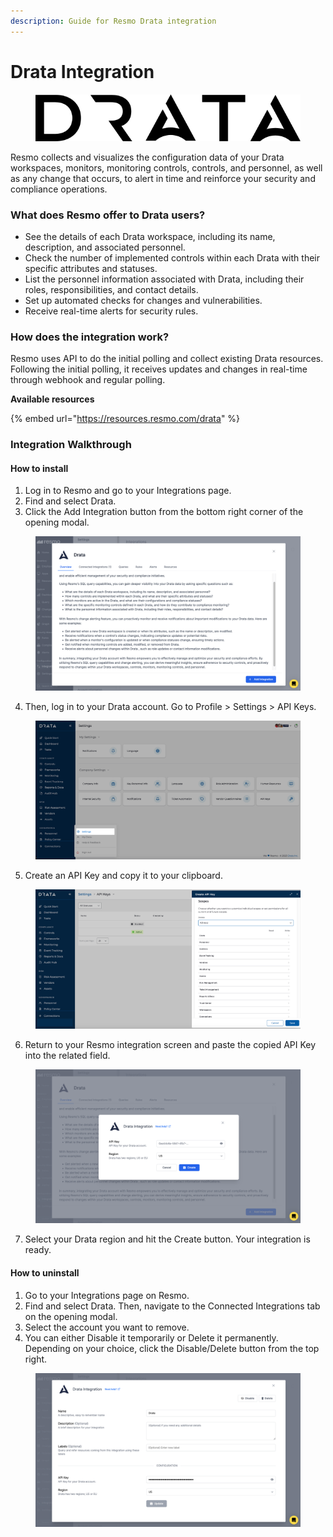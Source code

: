 ```yaml
---
description: Guide for Resmo Drata integration
---
```


# Drata Integration

<figure><img src="../.gitbook/assets/drata-wordmark-black.svg" alt=""><figcaption></figcaption></figure>

Resmo collects and visualizes the configuration data of your Drata workspaces, monitors, monitoring controls, controls, and personnel, as well as any change that occurs, to alert in time and reinforce your security and compliance operations.&#x20;

### What does Resmo offer to Drata users?

* See the details of each Drata workspace, including its name, description, and associated personnel.
* Check the number of implemented controls within each Drata with their specific attributes and statuses.
* List the personnel information associated with Drata, including their roles, responsibilities, and contact details.
* Set up automated checks for changes and vulnerabilities.
* Receive real-time alerts for security rules.

### How does the integration work?

Resmo uses API to do the initial polling and collect existing Drata resources. Following the initial polling, it receives updates and changes in real-time through webhook and regular polling.

**Available resources**

{% embed url="https://resources.resmo.com/drata" %}

### Integration Walkthrough

#### How to install

1. Log in to Resmo and go to your Integrations page.
2. Find and select Drata.
3. Click the Add Integration button from the bottom right corner of the opening modal.

<figure><img src="../.gitbook/assets/add-drata.png" alt=""><figcaption></figcaption></figure>

4. Then, log in to your Drata account. Go to Profile > Settings > API Keys.

<figure><img src="../.gitbook/assets/drata-settings.png" alt=""><figcaption></figcaption></figure>

5. Create an API Key and copy it to your clipboard.

<figure><img src="../.gitbook/assets/drata-api.png" alt=""><figcaption></figcaption></figure>

6. Return to your Resmo integration screen and paste the copied API Key into the related field.

<figure><img src="../.gitbook/assets/drata-integration.png" alt=""><figcaption></figcaption></figure>

7. Select your Drata region and hit the Create button. Your integration is ready.

#### How to uninstall

1. Go to your Integrations page on Resmo.
2. Find and select Drata. Then, navigate to the Connected Integrations tab on the opening modal.
3. Select the account you want to remove.
4. You can either Disable it temporarily or Delete it permanently. Depending on your choice, click the Disable/Delete button from the top right.

<figure><img src="../.gitbook/assets/drata-disable.png" alt=""><figcaption></figcaption></figure>
